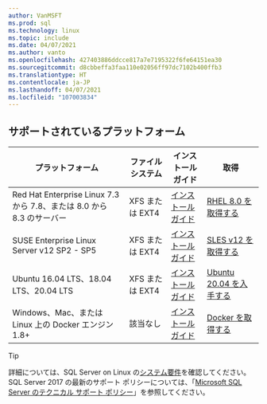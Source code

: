 ```yaml
---
author: VanMSFT
ms.prod: sql
ms.technology: linux
ms.topic: include
ms.date: 04/07/2021
ms.author: vanto
ms.openlocfilehash: 427403886ddcce817a7e7195322f6fe64151ea30
ms.sourcegitcommit: d8cbbeffa3faa110e02056ff97dc7102b400ffb3
ms.translationtype: HT
ms.contentlocale: ja-JP
ms.lasthandoff: 04/07/2021
ms.locfileid: "107003834"
---
```

## <a name="supported-platforms"></a>サポートされているプラットフォーム

| プラットフォーム | ファイル システム | インストール ガイド | 取得 |
|-----|-----|-----|-----|
| Red Hat Enterprise Linux 7.3 から 7.8、または 8.0 から 8.3 のサーバー | XFS または EXT4 | [インストール ガイド](../linux/quickstart-install-connect-red-hat.md) | [RHEL 8.0 を取得する](https://access.redhat.com/products/red-hat-enterprise-linux/evaluation) |
| SUSE Enterprise Linux Server v12 SP2 - SP5 | XFS または EXT4 | [インストール ガイド](../linux/quickstart-install-connect-suse.md) | [SLES v12 を取得する](https://www.suse.com/products/server) |
| Ubuntu 16.04 LTS、18.04 LTS、20.04 LTS | XFS または EXT4 | [インストール ガイド](../linux/quickstart-install-connect-ubuntu.md) | [Ubuntu 20.04 を入手する](https://releases.ubuntu.com/20.04/) |
| Windows、Mac、または Linux 上の Docker エンジン 1.8+ | 該当なし | [インストール ガイド](../linux/quickstart-install-connect-docker.md) | [Docker を取得する](https://www.docker.com/get-started) |

> [!TIP]
> 詳細については、SQL Server on Linux の[システム要件](../linux/sql-server-linux-setup.md#system)を確認してください。 SQL Server 2017 の最新のサポート ポリシーについては、「[Microsoft SQL Server のテクニカル サポート ポリシー](https://support.microsoft.com/help/4047326/support-policy-for-microsoft-sql-server)」を参照してください。
